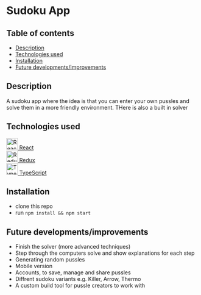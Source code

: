 # Sudoku App

## Table of contents
* [Description](#description)
* [Technologies used](#technologies-used)
* [Installation](#installation)
* [Future developments/improvements](#future-developments/improvements)

## Description
A sudoku app where the idea is that you can enter your own pussles and solve them in a more friendly environment.
THere is also a built in solver

## Technologies used
<a href="https://reactjs.org/" title="React"><img src="https://github.com/tomchen/stack-icons/blob/master/logos/react.svg" alt="React" width="30px" height="30px"></img> React</a>  
<a href="https://redux.js.org/" title="Redux"><img src="https://github.com/tomchen/stack-icons/blob/master/logos/redux.svg" alt="Redux" width="30px" height="30px"></img> Redux</a>  
<a href="https://www.typescriptlang.org/" title="TypeScript"><img src="https://github.com/tomchen/stack-icons/blob/master/logos/typescript-icon.svg" alt="TypeScript" width="30px" height="30px"></img> TypeScript</a>  

## Installation
* clone this repo 
* run `npm install && npm start`

## Future developments/improvements
* Finish the solver (more advanced techniques)
* Step through the computers solve and show explanations for each step
* Generating random pussles
* Mobile version
* Accounts, to save, manage and share pussles
* Diffrent sudoku variants e.g. Killer, Arrow, Thermo
* A custom build tool for pussle creators to work with
